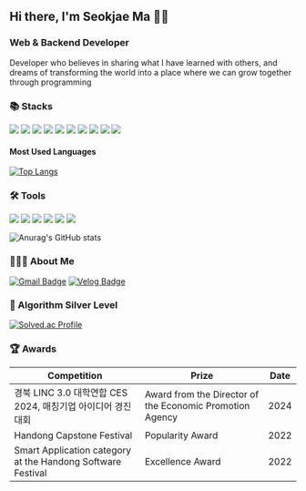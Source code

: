 ## Hi there, I'm Seokjae Ma 👋🏻

<!--
**MASEOKJAE/MASEOKJAE** is a ✨ _special_ ✨ repository because its `README.md` (this file) appears on your GitHub profile.

Here are some ideas to get you started:

- 🔭 I’m currently working on ...
- 🌱 I’m currently learning ...
- 👯 I’m looking to collaborate on ...
- 🤔 I’m looking for help with ...
- 💬 Ask me about ...
- 📫 How to reach me: ...
- 😄 Pronouns: ...
- ⚡ Fun fact: ...
-->
### Web & Backend Developer
Developer who believes in sharing what I have learned with others, and dreams of transforming the world into a place where we can grow together through programming


### 📚 Stacks 

<img src="https://img.shields.io/badge/Java-007396?style=flat-square&logo=Java&logoColor=white"/> <img src="https://img.shields.io/badge/JavaScript-F7DF1E?style=flat-square&logo=JavaScript&logoColor=white"/> <img src="https://img.shields.io/badge/C-A8B9CC?style=flat-square&logo=C&logoColor=white"/> <img src="https://img.shields.io/badge/C++-00599C?style=flat-square&logo=C++&logoColor=white"/> <img src="https://img.shields.io/badge/Dart-0175C2?style=flat-square&logo=Dart&logoColor=white"/> <img src="https://img.shields.io/badge/React-61DAFB?style=flat-square&logo=React&logoColor=white"/> <img src="https://img.shields.io/badge/Flutter-02569B?style=flat-square&logo=Flutter&logoColor=white"/> <img src="https://img.shields.io/badge/Node.js-339933?style=flat-square&logo=Node.js&logoColor=white"/> <img src="https://img.shields.io/badge/MySQL-4479A1?style=flat-square&logo=MySQL&logoColor=white"/> <img src="https://img.shields.io/badge/Firebase-FFCA28?style=flat-square&logo=Firebase&logoColor=white"/> 

#### Most Used Languages

[![Top Langs](https://github-readme-stats.vercel.app/api/top-langs/?username=MASEOKJAE&langs_count=10&layout=compact&theme=dark)](https://github.com/MASEOKJAE/MASEOKJAE)


### 🛠️ Tools 

<img src="https://img.shields.io/badge/Visual Studio Code-007ACC?style=flat-square&logo=Visual Studio Code&logoColor=white"/> <img src="https://img.shields.io/badge/Eclipse IDE-2C2255?style=flat-square&logo=Eclipse IDE&logoColor=white"/> <img src="https://img.shields.io/badge/Vim-019733?style=flat-square&logo=Vim&logoColor=white"/> <img src="https://img.shields.io/badge/IntelliJ IDEA-000000?style=flat-square&logo=IntelliJ IDEA&logoColor=white"/> <img src="https://img.shields.io/badge/GitHub-181717?style=flat-square&logo=GitHub&logoColor=white"/> <img src="https://img.shields.io/badge/AWS-232F3E?style=flat-square&logo=Amazon AWS&logoColor=white"/>
﻿

![Anurag's GitHub stats](https://github-readme-stats.vercel.app/api?username=MASEOKJAE&show_icons=true&theme=radical)


### 🧑🏻‍💻 About Me

[![Gmail Badge](https://img.shields.io/badge/Gmail-d14836?style=flat-square&logo=Gmail&logoColor=white&link=mailto:maasj7514@gmail.com)](maasj7514@gmail.com)
[![Velog Badge](https://img.shields.io/badge/Velog-20C997?style=flat-square&logo=Velog&logoColor=white&link=https://velog.io/@maasj)](https://velog.io/@maasj)


### 🥈 Algorithm Silver Level

[![Solved.ac Profile](http://mazassumnida.wtf/api/v2/generate_badge?boj=maasj)](https://solved.ac/maasj/)  


### 🏆 Awards

|Competition|Prize|Date|
|------|---|---|
|경북 LINC 3.0 대학연합 CES 2024, 매칭기업 아이디어 경진대회|Award from the Director of the Economic Promotion Agency|2024|
|Handong Capstone Festival|Popularity Award|2022|
|Smart Application category at the Handong Software Festival|Excellence Award|2022|

